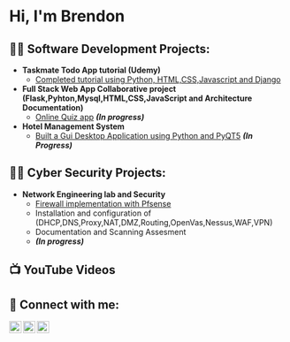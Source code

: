 <h1>Hi, I'm Brendon

<h2>👨‍💻 Software Development Projects:</h2>

- <b> Taskmate Todo App tutorial (Udemy)</b>
  - [Completed tutorial using Python, HTML,CSS,Javascript and Django](https://github.com/brendonb/taskmate)
- <b>Full Stack Web App Collaborative project (Flask,Pyhton,Mysql,HTML,CSS,JavaScript and Architecture Documentation)</b>
  - [Online Quiz app](https://github.com/brendonb/examprepstudio) <b><i>(In progress)</b></i>
- <b>Hotel Management System</b>
  - [Built a Gui Desktop Application using Python and PyQT5](https://github.com/brendonb/Hotel-Management-System) <b><i>(In Progress)</b></i>
    
<h2>👨‍💻 Cyber Security Projects:</h2>

- <b> Network Engineering lab and Security</b>
  - [Firewall implementation with Pfsense](https://github.com/brendonb/cybersecurity)<b></b>
  - Installation and configuration of (DHCP,DNS,Proxy,NAT,DMZ,Routing,OpenVas,Nessus,WAF,VPN)<b></b>
  - Documentation and Scanning Assesment
  - <b><i>(In progress)</b></i>
<h2>📺 YouTube Videos</h2>



<h2> 🤳 Connect with me:</h2>

[<img align="left" alt="JoshMadakor | YouTube" width="22px" src="https://cdn.jsdelivr.net/npm/simple-icons@v3/icons/youtube.svg" />][youtube]
[<img align="left" alt="JoshMadakor | Twitter" width="22px" src="https://cdn.jsdelivr.net/npm/simple-icons@v3/icons/twitter.svg" />][twitter]
[<img align="left" alt="JoshMadakor | LinkedIn" width="22px" src="https://cdn.jsdelivr.net/npm/simple-icons@v3/icons/linkedin.svg" />][linkedin]


[twitter]: https://twitter.com/[BarendsBrendon]
[youtube]: https://www.youtube.com/channel/UCwsS7b9pKKJ3bBONRoE3ELQ
[linkedin]: https://linkedin.com/in/brendon-barends-90aa6a28a/



